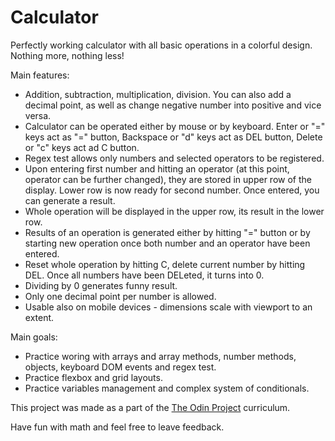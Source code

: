 # Calculator

Perfectly working calculator with all basic operations in a colorful design. Nothing more, nothing less!

Main features:
- Addition, subtraction, multiplication, division. You can also add a decimal point, as well as change negative number into positive and vice versa.
- Calculator can be operated either by mouse or by keyboard. Enter or "=" keys act as "=" button, Backspace or "d" keys act as DEL button, Delete or "c" keys act ad C button.
- Regex test allows only numbers and selected operators to be registered.
- Upon entering first number and hitting an operator (at this point, operator can be further changed), they are stored in upper row of the display. Lower row is now ready for second number. Once entered, you can generate a result.
- Whole operation will be displayed in the upper row, its result in the lower row. 
- Results of an operation is generated either by hitting "=" button or by starting new operation once both number and an operator have been entered.
- Reset whole operation by hitting C, delete current number by hitting DEL. Once all numbers have been DELeted, it turns into 0.
- Dividing by 0 generates funny result.
- Only one decimal point per number is allowed.
- Usable also on mobile devices - dimensions scale with viewport to an extent.

Main goals:
- Practice woring with arrays and array methods, number methods, objects, keyboard DOM events and regex test.
- Practice flexbox and grid layouts.
- Practice variables management and complex system of conditionals.

This project was made as a part of the [The Odin Project](https://www.theodinproject.com/lessons/foundations-calculator)  curriculum.

Have fun with math and feel free to leave feedback.

